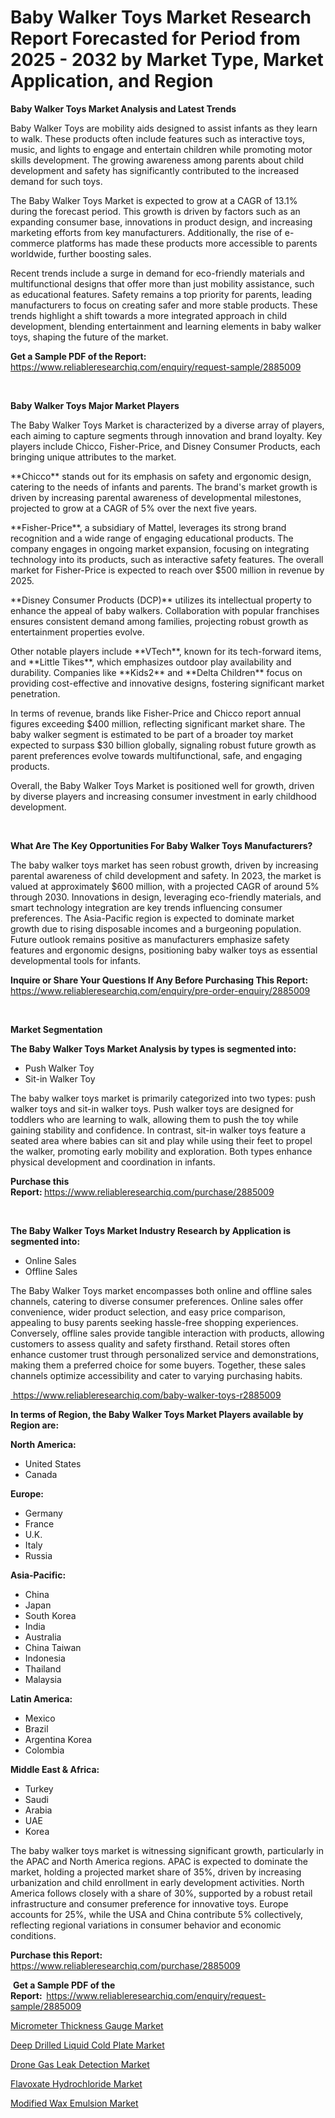 <p><h1>Baby Walker Toys Market Research Report Forecasted for Period from 2025 -  2032 by Market Type, Market Application, and Region</h1></p><p><strong>Baby Walker Toys Market Analysis and Latest Trends</strong></p>
<p><p>Baby Walker Toys are mobility aids designed to assist infants as they learn to walk. These products often include features such as interactive toys, music, and lights to engage and entertain children while promoting motor skills development. The growing awareness among parents about child development and safety has significantly contributed to the increased demand for such toys.</p><p>The Baby Walker Toys Market is expected to grow at a CAGR of 13.1% during the forecast period. This growth is driven by factors such as an expanding consumer base, innovations in product design, and increasing marketing efforts from key manufacturers. Additionally, the rise of e-commerce platforms has made these products more accessible to parents worldwide, further boosting sales. </p><p>Recent trends include a surge in demand for eco-friendly materials and multifunctional designs that offer more than just mobility assistance, such as educational features. Safety remains a top priority for parents, leading manufacturers to focus on creating safer and more stable products. These trends highlight a shift towards a more integrated approach in child development, blending entertainment and learning elements in baby walker toys, shaping the future of the market.</p></p>
<p><strong>Get a Sample PDF of the Report:&nbsp;</strong> <a href="https://www.reliableresearchiq.com/enquiry/request-sample/2885009?utm_campaign=1159&utm_medium=2&utm_source=Github&utm_content=ia&utm_term=13032025&utm_id=baby-walker-toys">https://www.reliableresearchiq.com/enquiry/request-sample/2885009</a></p>
<p>&nbsp;</p>
<p><strong>Baby Walker Toys Major Market Players</strong></p>
<p><p>The Baby Walker Toys Market is characterized by a diverse array of players, each aiming to capture segments through innovation and brand loyalty. Key players include Chicco, Fisher-Price, and Disney Consumer Products, each bringing unique attributes to the market.</p><p>**Chicco** stands out for its emphasis on safety and ergonomic design, catering to the needs of infants and parents. The brand's market growth is driven by increasing parental awareness of developmental milestones, projected to grow at a CAGR of 5% over the next five years. </p><p>**Fisher-Price**, a subsidiary of Mattel, leverages its strong brand recognition and a wide range of engaging educational products. The company engages in ongoing market expansion, focusing on integrating technology into its products, such as interactive safety features. The overall market for Fisher-Price is expected to reach over $500 million in revenue by 2025.</p><p>**Disney Consumer Products (DCP)** utilizes its intellectual property to enhance the appeal of baby walkers. Collaboration with popular franchises ensures consistent demand among families, projecting robust growth as entertainment properties evolve.</p><p>Other notable players include **VTech**, known for its tech-forward items, and **Little Tikes**, which emphasizes outdoor play availability and durability. Companies like **Kids2** and **Delta Children** focus on providing cost-effective and innovative designs, fostering significant market penetration.</p><p>In terms of revenue, brands like Fisher-Price and Chicco report annual figures exceeding $400 million, reflecting significant market share. The baby walker segment is estimated to be part of a broader toy market expected to surpass $30 billion globally, signaling robust future growth as parent preferences evolve towards multifunctional, safe, and engaging products.</p><p>Overall, the Baby Walker Toys Market is positioned well for growth, driven by diverse players and increasing consumer investment in early childhood development.</p></p>
<p>&nbsp;</p>
<p><strong>What Are The Key Opportunities For Baby Walker Toys Manufacturers?</strong></p>
<p><p>The baby walker toys market has seen robust growth, driven by increasing parental awareness of child development and safety. In 2023, the market is valued at approximately $600 million, with a projected CAGR of around 5% through 2030. Innovations in design, leveraging eco-friendly materials, and smart technology integration are key trends influencing consumer preferences. The Asia-Pacific region is expected to dominate market growth due to rising disposable incomes and a burgeoning population. Future outlook remains positive as manufacturers emphasize safety features and ergonomic designs, positioning baby walker toys as essential developmental tools for infants.</p></p>
<p><strong>Inquire or Share Your Questions If Any Before Purchasing This Report:</strong> <a href="https://www.reliableresearchiq.com/enquiry/pre-order-enquiry/2885009?utm_campaign=1159&utm_medium=2&utm_source=Github&utm_content=ia&utm_term=13032025&utm_id=baby-walker-toys">https://www.reliableresearchiq.com/enquiry/pre-order-enquiry/2885009</a></p>
<p>&nbsp;</p>
<p><strong>Market Segmentation</strong></p>
<p><strong>The Baby Walker Toys Market Analysis by types is segmented into:</strong></p>
<p><ul><li>Push Walker Toy</li><li>Sit-in Walker Toy</li></ul></p>
<p><p>The baby walker toys market is primarily categorized into two types: push walker toys and sit-in walker toys. Push walker toys are designed for toddlers who are learning to walk, allowing them to push the toy while gaining stability and confidence. In contrast, sit-in walker toys feature a seated area where babies can sit and play while using their feet to propel the walker, promoting early mobility and exploration. Both types enhance physical development and coordination in infants.</p></p>
<p><strong>Purchase this Report:&nbsp;</strong><a href="https://www.reliableresearchiq.com/purchase/2885009?utm_campaign=1159&utm_medium=2&utm_source=Github&utm_content=ia&utm_term=13032025&utm_id=baby-walker-toys">https://www.reliableresearchiq.com/purchase/2885009</a></p>
<p>&nbsp;</p>
<p><strong>The Baby Walker Toys Market Industry Research by Application is segmented into:</strong></p>
<p><ul><li>Online Sales</li><li>Offline Sales</li></ul></p>
<p><p>The Baby Walker Toys market encompasses both online and offline sales channels, catering to diverse consumer preferences. Online sales offer convenience, wider product selection, and easy price comparison, appealing to busy parents seeking hassle-free shopping experiences. Conversely, offline sales provide tangible interaction with products, allowing customers to assess quality and safety firsthand. Retail stores often enhance customer trust through personalized service and demonstrations, making them a preferred choice for some buyers. Together, these sales channels optimize accessibility and cater to varying purchasing habits.</p></p>
<p><a href="https://www.reliableresearchiq.com/baby-walker-toys-r2885009?utm_campaign=1159&utm_medium=2&utm_source=Github&utm_content=ia&utm_term=13032025&utm_id=baby-walker-toys">&nbsp;https://www.reliableresearchiq.com/baby-walker-toys-r2885009</a></p>
<p><strong>In terms of Region, the Baby Walker Toys Market Players available by Region are:</strong></p>
<p>
    <p> <strong> North America: </strong>
        <ul>
            <li>United States</li>
            <li>Canada</li>
        </ul>
        </p> 
    <p> <strong> Europe: </strong>
        <ul>
            <li>Germany</li>
            <li>France</li>
            <li>U.K.</li>
            <li>Italy</li>
            <li>Russia</li>
        </ul>
        </p> 
    <p> <strong> Asia-Pacific: </strong>
        <ul>
            <li>China</li>
            <li>Japan</li>
            <li>South Korea</li>
            <li>India</li>
            <li>Australia</li>
            <li>China Taiwan</li>
            <li>Indonesia</li>
            <li>Thailand</li>
            <li>Malaysia</li>
        </ul>
        </p> 
    <p> <strong> Latin America: </strong>
        <ul>
            <li>Mexico</li>
            <li>Brazil</li>
            <li>Argentina Korea</li>
            <li>Colombia</li>
        </ul>
        </p> 
    <p> <strong> Middle East & Africa: </strong>
        <ul>
            <li>Turkey</li>
            <li>Saudi</li>
            <li>Arabia</li>
            <li>UAE</li>
            <li>Korea</li>
        </ul>
    </p>
    </p>
<p><p>The baby walker toys market is witnessing significant growth, particularly in the APAC and North America regions. APAC is expected to dominate the market, holding a projected market share of 35%, driven by increasing urbanization and child enrollment in early development activities. North America follows closely with a share of 30%, supported by a robust retail infrastructure and consumer preference for innovative toys. Europe accounts for 25%, while the USA and China contribute 5% collectively, reflecting regional variations in consumer behavior and economic conditions.</p></p>
<p><strong>Purchase this Report: </strong><a href="https://www.reliableresearchiq.com/purchase/2885009?utm_campaign=1159&utm_medium=2&utm_source=Github&utm_content=ia&utm_term=13032025&utm_id=baby-walker-toys">https://www.reliableresearchiq.com/purchase/2885009</a></p>
<p>&nbsp;<strong>Get a Sample PDF of the Report:&nbsp;&nbsp;</strong><a href="https://www.reliableresearchiq.com/enquiry/request-sample/2885009?utm_campaign=1159&utm_medium=2&utm_source=Github&utm_content=ia&utm_term=13032025&utm_id=baby-walker-toys">https://www.reliableresearchiq.com/enquiry/request-sample/2885009</a></p>
<p><strong></strong></p>
<p><p><a href="https://github.com/tamerlgwilt/Market-Research-Report-List-1/blob/main/micrometer-thickness-gauge-market.md?utm_campaign=1159&utm_medium=2&utm_source=Github&utm_content=ia&utm_term=13032025&utm_id=baby-walker-toys">Micrometer Thickness Gauge Market</a></p><p><a href="https://github.com/safatabhee/Market-Research-Report-List-1/blob/main/deep-drilled-liquid-cold-plate-market.md?utm_campaign=1159&utm_medium=2&utm_source=Github&utm_content=ia&utm_term=13032025&utm_id=baby-walker-toys">Deep Drilled Liquid Cold Plate Market</a></p><p><a href="https://github.com/sivyerloucks/Market-Research-Report-List-1/blob/main/drone-gas-leak-detection-market.md?utm_campaign=1159&utm_medium=2&utm_source=Github&utm_content=ia&utm_term=13032025&utm_id=baby-walker-toys">Drone Gas Leak Detection Market</a></p><p><a href="https://github.com/rwanjamiul/Market-Research-Report-List-1/blob/main/flavoxate-hydrochloride-market.md?utm_campaign=1159&utm_medium=2&utm_source=Github&utm_content=ia&utm_term=13032025&utm_id=baby-walker-toys">Flavoxate Hydrochloride Market</a></p><p><a href="https://github.com/gorbaicodaro/Market-Research-Report-List-1/blob/main/modified-wax-emulsion-market.md?utm_campaign=1159&utm_medium=2&utm_source=Github&utm_content=ia&utm_term=13032025&utm_id=baby-walker-toys">Modified Wax Emulsion Market</a></p></p>